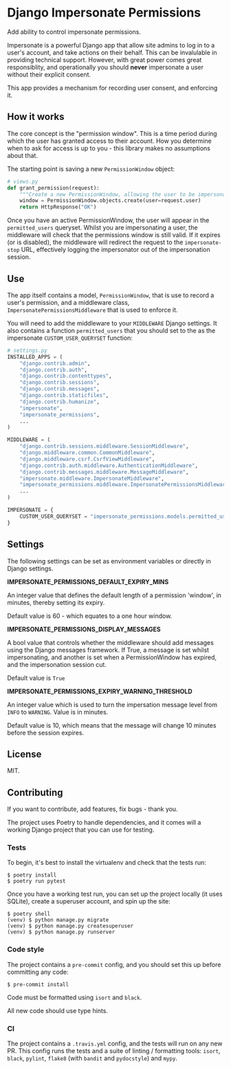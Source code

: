 # Django Impersonate Permissions

Add ability to control impersonate permissions.

Impersonate is a powerful Django app that allow site admins to log in to a user's account, and take
actions on their behalf. This can be invalulable in providing technical support. However, with great
power comes great responsiblity, and operationally you should **never** impersonate a user without
their explicit consent.

This app provides a mechanism for recording user consent, and enforcing it.

## How it works

The core concept is the "permission window". This is a time period during which the user has granted
access to their account. How you determine when to ask for access is up to you - this library makes
no assumptions about that.

The starting point is saving a new `PermissionWindow` object:

```python
# views.py
def grant_permission(request):
    """Create a new PermissionWindow, allowing the user to be impersonated."""
    window = PermissionWindow.objects.create(user=request.user)
    return HttpResponse("OK")
```

Once you have an active PermissionWindow, the user will appear in the `permitted_users` queryset.
Whilst you are impersonating a user, the middleware will check that the permissions window is still
valid. If it expires (or is disabled), the middleware will redirect the request to the
`impersonate-stop` URL, effectively logging the impersonator out of the impersonation session.

## Use

The app itself contains a model, `PermissionWindow`, that is use to record a user's permission, and
a middleware class, `ImpersonatePermissionsMiddleware` that is used to enforce it.

You will need to add the middleware to your `MIDDLEWARE` Django settings. It also contains a
function `permitted_users` that you should set to the as the impersonate `CUSTOM_USER_QUERYSET`
function:

```python
# settings.py
INSTALLED_APPS = (
    "django.contrib.admin",
    "django.contrib.auth",
    "django.contrib.contenttypes",
    "django.contrib.sessions",
    "django.contrib.messages",
    "django.contrib.staticfiles",
    "django.contrib.humanize",
    "impersonate",
    "impersonate_permissions",
    ...
)

MIDDLEWARE = (
    "django.contrib.sessions.middleware.SessionMiddleware",
    "django.middleware.common.CommonMiddleware",
    "django.middleware.csrf.CsrfViewMiddleware",
    "django.contrib.auth.middleware.AuthenticationMiddleware",
    "django.contrib.messages.middleware.MessageMiddleware",
    "impersonate.middleware.ImpersonateMiddleware",
    "impersonate_permissions.middleware.ImpersonatePermissionsMiddleware",
    ...
)

IMPERSONATE = {
    CUSTOM_USER_QUERYSET = "impersonate_permissions.models.permitted_users"
}
```

## Settings

The following settings can be set as environment variables or directly in Django settings.

**IMPERSONATE_PERMISSIONS_DEFAULT_EXPIRY_MINS**

An integer value that defines the default length of a permission 'window', in minutes, thereby
setting its expiry.

Default value is 60 - which equates to a one hour window.

**IMPERSONATE_PERMISSIONS_DISPLAY_MESSAGES**

A bool value that controls whether the middleware should add messages using the Django messages
framework. If True, a message is set whilst impersonating, and another is set when a
PermissionWindow has expired, and the impersonation session cut.

Default value is `True`

**IMPERSONATE_PERMISSIONS_EXPIRY_WARNING_THRESHOLD**

An integer value which is used to turn the impersation message level from `INFO` to `WARNING`. Value
is in minutes.

Default value is 10, which means that the message will change 10 minutes before the session expires.

## License

MIT.

## Contributing

If you want to contribute, add features, fix bugs - thank you.

The project uses Poetry to handle dependencies, and it comes will a working Django project that you
can use for testing.

### Tests

To begin, it's best to install the virtualenv and check that the tests run:

```shell
$ poetry install
$ poetry run pytest
```

Once you have a working test run, you can set up the project locally (it uses SQLite), create a
superuser account, and spin up the site:

```shell
$ poetry shell
(venv) $ python manage.py migrate
(venv) $ python manage.py createsuperuser
(venv) $ python manage.py runserver
```

### Code style

The project contains a `pre-commit` config, and you should set this up before committing any code:

```shell
$ pre-commit install
```

Code must be formatted using `isort` and `black`.

All new code should use type hints.

### CI

The project contains a `.travis.yml` config, and the tests will run on any new PR. This config runs
the tests and a suite of linting / formatting tools: `isort`, `black`, `pylint`, `flake8` (with
`bandit` and `pydocstyle`) and `mypy`.
